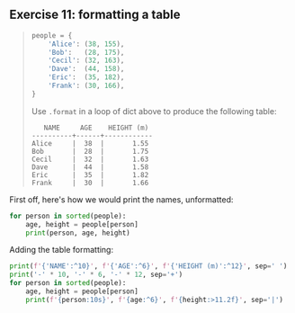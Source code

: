 ## Exercise 11: formatting a table

> ```py
> people = {
>     'Alice': (38, 155),
>     'Bob':   (28, 175),
>     'Cecil': (32, 163),
>     'Dave':  (44, 158),
>     'Eric':  (35, 182),
>     'Frank': (30, 166),
> }
> ```
> 
> Use `.format` in a loop of dict above to produce the following table:
> 
>        NAME     AGE    HEIGHT (m)
>     ----------+------+------------
>     Alice     |  38  |       1.55
>     Bob       |  28  |       1.75
>     Cecil     |  32  |       1.63
>     Dave      |  44  |       1.58
>     Eric      |  35  |       1.82
>     Frank     |  30  |       1.66

First off, here's how we would print the names, unformatted:

```python
for person in sorted(people):
    age, height = people[person]
    print(person, age, height)
```

Adding the table formatting:

```python
print(f'{'NAME':^10}', f'{'AGE':^6}', f'{'HEIGHT (m)':^12}', sep=' ')
print('-' * 10, '-' * 6, '-' * 12, sep='+')
for person in sorted(people):
    age, height = people[person]
    print(f'{person:10s}', f'{age:^6}', f'{height:>11.2f}', sep='|')
```

